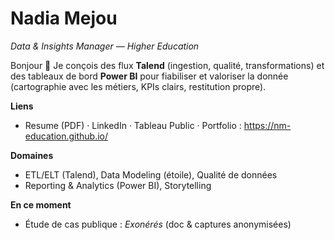 # Nadia Mejou
*Data & Insights Manager — Higher Education*

Bonjour 👋 Je conçois des flux **Talend** (ingestion, qualité, transformations) et des tableaux de bord **Power BI** pour fiabiliser et valoriser la donnée (cartographie avec les métiers, KPIs clairs, restitution propre).

**Liens**
- Resume (PDF) · LinkedIn · Tableau Public · Portfolio : https://nm-education.github.io/

**Domaines**
- ETL/ELT (Talend), Data Modeling (étoile), Qualité de données
- Reporting & Analytics (Power BI), Storytelling

**En ce moment**
- Étude de cas publique : *Exonérés* (doc & captures anonymisées)


<!--
**nm-education/nm-education** is a ✨ _special_ ✨ repository because its `README.md` (this file) appears on your GitHub profile.

Here are some ideas to get you started:

- 🔭 I’m currently working on ...
- 🌱 I’m currently learning ...
- 👯 I’m looking to collaborate on ...
- 🤔 I’m looking for help with ...
- 💬 Ask me about ...
- 📫 How to reach me: ...
- 😄 Pronouns: ...
- ⚡ Fun fact: ...
-->
